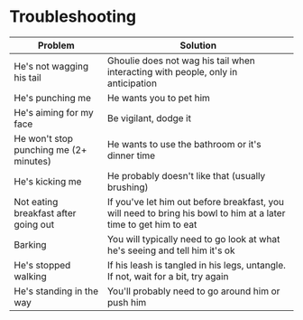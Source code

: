 # Troubleshooting
| Problem | Solution |
| ------- | -------- |
| He's not wagging his tail | Ghoulie does not wag his tail when interacting with people, only in anticipation |
| He's punching me | He wants you to pet him |
| He's aiming for my face | Be vigilant, dodge it |
| He won't stop punching me (2+ minutes) | He wants to use the bathroom or it's dinner time |
| He's kicking me | He probably doesn't like that (usually brushing) |
| Not eating breakfast after going out | If you've let him out before breakfast, you will need to bring his bowl to him at a later time to get him to eat |
| Barking | You will typically need to go look at what he's seeing and tell him it's ok |
| He's stopped walking | If his leash is tangled in his legs, untangle.  If not, wait for a bit, try again |
| He's standing in the way | You'll probably need to go around him or push him |